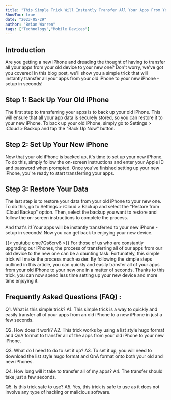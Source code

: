 ```yaml
---
title: "This Simple Trick Will Instantly Transfer All Your Apps From Your Old iPhone to Your New iPhone - Setup in Seconds!"
ShowToc: true 
date: "2023-05-29"
author: "Brian Warren" 
tags: ["Technology","Mobile Devices"]
---
```

## Introduction

Are you getting a new iPhone and dreading the thought of having to transfer all your apps from your old device to your new one? Don't worry, we've got you covered! In this blog post, we'll show you a simple trick that will instantly transfer all your apps from your old iPhone to your new iPhone - setup in seconds!

## Step 1: Back Up Your Old iPhone

The first step to transferring your apps is to back up your old iPhone. This will ensure that all your app data is securely stored, so you can restore it to your new iPhone. To back up your old iPhone, simply go to Settings > iCloud > Backup and tap the "Back Up Now" button.

## Step 2: Set Up Your New iPhone

Now that your old iPhone is backed up, it's time to set up your new iPhone. To do this, simply follow the on-screen instructions and enter your Apple ID and password when prompted. Once you've finished setting up your new iPhone, you're ready to start transferring your apps.

## Step 3: Restore Your Data

The last step is to restore your data from your old iPhone to your new one. To do this, go to Settings > iCloud > Backup and select the "Restore from iCloud Backup" option. Then, select the backup you want to restore and follow the on-screen instructions to complete the process.

And that's it! Your apps will be instantly transferred to your new iPhone - setup in seconds! Now you can get back to enjoying your new device.

{{< youtube cme7Qs6crv8 >}} 
For those of us who are constantly upgrading our iPhones, the process of transferring all of our apps from our old device to the new one can be a daunting task. Fortunately, this simple trick will make the process much easier. By following the simple steps outlined in this article, you can quickly and easily transfer all of your apps from your old iPhone to your new one in a matter of seconds. Thanks to this trick, you can now spend less time setting up your new device and more time enjoying it.

## Frequently Asked Questions (FAQ) :
Q1. What is this simple trick?
A1. This simple trick is a way to quickly and easily transfer all of your apps from an old iPhone to a new iPhone in just a few seconds.

Q2. How does it work?
A2. This trick works by using a list style hugo format and QnA format to transfer all of the apps from your old iPhone to your new iPhone.

Q3. What do I need to do to set it up?
A3. To set it up, you will need to download the list style hugo format and QnA format onto both your old and new iPhones.

Q4. How long will it take to transfer all of my apps?
A4. The transfer should take just a few seconds.

Q5. Is this trick safe to use?
A5. Yes, this trick is safe to use as it does not involve any type of hacking or malicious software.


